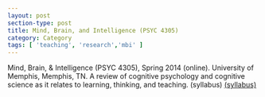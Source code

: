 ```yaml
---
layout: post
section-type: post
title: Mind, Brain, and Intelligence (PSYC 4305)
category: Category
tags: [ 'teaching', 'research','mbi' ]
---
```

Mind, Brain, & Intelligence (PSYC 4305), Spring 2014 (online). University of Memphis, Memphis, TN. A review of cognitive psychology and cognitive science as it relates to learning, thinking, and teaching. (syllabus)  [(syllabus)](https://blogs.memphis.edu/aolney/files/2019/10/mbi_s2010_syllabus.pdf)


